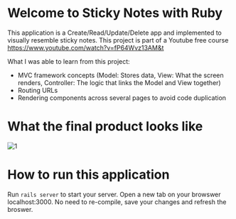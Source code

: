 # Welcome to Sticky Notes with Ruby 

This application is a Create/Read/Update/Delete app and implemented to visually resemble sticky notes. This project is part of a Youtube free course https://www.youtube.com/watch?v=fP64Wvz13AM&t

What I was able to learn from this project:
- MVC framework concepts (Model: Stores data, View: What the screen renders, Controller: The logic that links the Model and View together)
- Routing URLs 
- Rendering components across several pages to avoid code duplication


# What the final product looks like
![1](https://media.discordapp.net/attachments/705529523491307574/705816373682634793/1.gif)


# How to run this application

Run ```rails server``` to start your server. Open a new tab on your browswer localhost:3000. No need to re-compile, save your changes and refresh the broswer.

